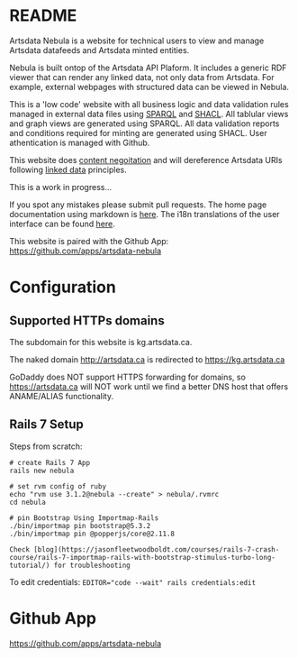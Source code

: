 # README

Artsdata Nebula is a website for technical users to view and manage Artsdata datafeeds and Artsdata minted entities.  

Nebula is built ontop of the Artsdata API Plaform. It includes a generic RDF viewer that can render any linked data, not only data from Artsdata. For example, external webpages with structured data can be viewed in Nebula.

This is a 'low code' website with all business logic and data validation rules managed in external data files using [SPARQL](https://www.ontotext.com/knowledgehub/fundamentals/what-is-sparql/) and [SHACL](<https://www.ontotext.com/knowledgehub/fundamentals/what-is-shacl/#:~:text=The%20Shapes%20Constraint%20Language%20(SHACL,data%20instead%20of%20enabling%20inferencing.>).  All tablular views and graph views are generated using SPARQL. All data validation reports and conditions required for minting are generated using SHACL. User athentication is managed with Github.

This website does [content negoitation](https://en.wikipedia.org/wiki/Content_negotiation) and will dereference Artsdata URIs following [linked data](https://en.wikipedia.org/wiki/Linked_data) principles.

This is a work in progress...

If you spot any mistakes please submit pull requests. The home page documentation using markdown is [here](https://github.com/culturecreates/nebula/tree/main/doc). The i18n translations of the user interface can be found [here](https://github.com/culturecreates/nebula/tree/main/config/locales).

This website is paired with the Github App:
  https://github.com/apps/artsdata-nebula


# Configuration

## Supported HTTPs domains

The subdomain for this website is kg.artsdata.ca.

The naked domain http://artsdata.ca is redirected to https://kg.artsdata.ca

GoDaddy does NOT support HTTPS forwarding for domains, so https://artsdata.ca will NOT work until we find a better DNS host that offers ANAME/ALIAS functionality. 

## Rails 7 Setup
  Steps from scratch:
  ```
  # create Rails 7 App
  rails new nebula

  # set rvm config of ruby
  echo "rvm use 3.1.2@nebula --create" > nebula/.rvmrc
  cd nebula

  # pin Bootstrap Using Importmap-Rails
  ./bin/importmap pin bootstrap@5.3.2
  ./bin/importmap pin @popperjs/core@2.11.8

  Check [blog](https://jasonfleetwoodboldt.com/courses/rails-7-crash-course/rails-7-importmap-rails-with-bootstrap-stimulus-turbo-long-tutorial/) for troubleshooting 

  ```

  To edit credentials:
  `EDITOR="code --wait" rails credentials:edit`


# Github App

https://github.com/apps/artsdata-nebula
